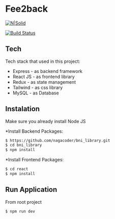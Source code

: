 # Fee2back

[![N|Solid](https://cldup.com/dTxpPi9lDf.thumb.png)](https://nodesource.com/products/nsolid)

[![Build Status](https://travis-ci.org/joemccann/dillinger.svg?branch=master)](https://travis-ci.org/joemccann/dillinger)




## Tech

Tech stack that used in this project:

* Express - as backend framework
* React JS - as frontend library
* Redux - as state management
* Tailwind - as css library
* MySQL - as Database


## Instalation

Make sure you already install Node JS

*Install Backend Packages:
```sh
$ https://github.com/nagacoder/bni_library.git
$ cd bni_library
$ npm install
```

*Install Frontend Packages:
```sh
$ cd react
$ npm install
```

## Run Application

From root project
```sh
$ npm run dev
```

